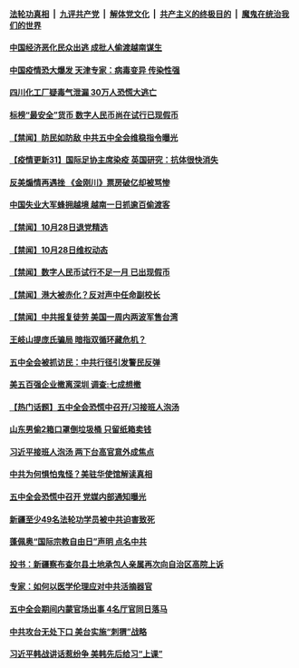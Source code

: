 

####  [法轮功真相](../../../../basic/blob/master/README.md?t=10291102) &nbsp;|&nbsp; [九评共产党](../../../../9ping.md/blob/master/README.md?t=10291102) &nbsp;|&nbsp; [解体党文化](../../../../jtdwh.md/blob/master/README.md?t=10291102)  &nbsp;|&nbsp; [共产主义的终极目的](../../../../gczydzjmd.md/blob/master/README.md?t=10291102) &nbsp;|&nbsp; [魔鬼在统治我们的世界](../../../../mgztzwmdsj.md/blob/master/README.md?t=10291102) 

#### [中国经济恶化民众出逃 成批人偷渡越南谋生](../pages/prog204/a102974214.md?t=10291102) 

#### [中国疫情恐大爆发 天津专家：病毒变异 传染性强](../pages/prog204/a102974205.md?t=10291102) 

#### [四川化工厂疑毒气泄漏 30万人恐慌大逃亡](../pages/prog204/a102974194.md?t=10291102) 


#### [标榜“最安全”货币 数字人民币尚在试行已现假币](../pages/prog204/a102974098.md?t=10291102) 

#### [【禁闻】防民如防敌 中共五中全会维稳指令曝光](../pages/prog204/a102974132.md?t=10291102) 

#### [【疫情更新31】国际足协主席染疫 英国研究：抗体很快消失](../pages/prog204/a102966143.md?t=10291102) 

#### [反美煽情再遇挫 《金刚川》票房破亿却被骂惨](../pages/prog204/a102974028.md?t=10291102) 

#### [中国失业大军蜂拥越境 越南一日抓逾百偷渡客](../pages/prog204/a102974000.md?t=10291102) 

#### [【禁闻】10月28日退党精选](../pages/prog204/a102974074.md?t=10291102) 

#### [【禁闻】10月28日维权动态](../pages/prog204/a102974061.md?t=10291102) 

#### [【禁闻】数字人民币试行不足一月 已出现假币](../pages/prog204/a102974049.md?t=10291102) 


#### [【禁闻】港大被赤化？反对声中任命副校长](../pages/prog204/a102974010.md?t=10291102) 

#### [【禁闻】中共报复徒劳 美国一周内两波军售台湾](../pages/prog204/a102974015.md?t=10291102) 

#### [王岐山提庞氏骗局 暗指双循环藏危机？](../pages/prog204/a102973883.md?t=10291102) 

#### [五中全会被抓访民：中共行径引发警民反弹](../pages/prog204/a102973744.md?t=10291102) 

#### [美五百强企业撤离深圳 调查:七成想撤](../pages/prog204/a102973742.md?t=10291102) 

#### [【热门话题】五中全会恐慌中召开/习接班人泡汤](../pages/prog204/a102973637.md?t=10291102) 

#### [山东男偷2箱口罩倒垃圾桶 只留纸箱卖钱](../pages/prog204/a102973710.md?t=10291102) 

#### [习近平接班人泡汤 两下台高官意外成焦点](../pages/prog204/a102973634.md?t=10291102) 

#### [中共为何惧怕鬼怪？美驻华使馆解读真相](../pages/prog204/a102973592.md?t=10291102) 

#### [五中全会恐慌中召开 党媒内部通知曝光](../pages/prog204/a102973591.md?t=10291102) 

#### [新疆至少49名法轮功学员被中共迫害致死](../pages/prog204/a102973579.md?t=10291102) 

#### [蓬佩奥“国际宗教自由日”声明 点名中共](../pages/prog204/a102973526.md?t=10291102) 

#### [投书：新疆察布查尔县土地承包人亲属再次向自治区高院上诉](../pages/prog204/a102973514.md?t=10291102) 

#### [专家：如何以医学伦理应对中共活摘器官](../pages/prog204/a102973468.md?t=10291102) 

#### [五中全会期间内蒙官场出事 4名厅官同日落马](../pages/prog204/a102973459.md?t=10291102) 

#### [中共攻台无处下口 美台实施“刺猬”战略](../pages/prog204/a102973458.md?t=10291102) 

#### [习近平韩战讲话惹纷争 美韩先后给习“上课”](../pages/prog204/a102973427.md?t=10291102) 

